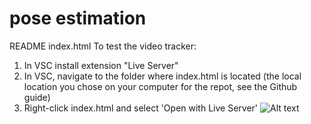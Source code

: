# pose estimation

README index.html
To test the video tracker:
1. In VSC install extension "Live Server"
2. In VSC, navigate to the folder where index.html is located (the local location you chose on your computer for the repot, see the Github guide)
3. Right-click index.html and select 'Open with Live Server'
![Alt text](https://www.shutterstock.com/image-photo/coloring-book-artistic-image-troll-260nw-2485733665.jpg)
